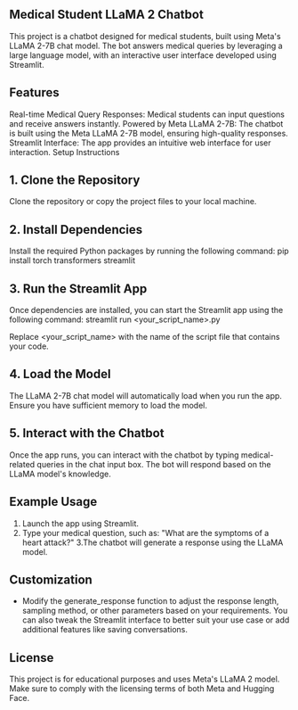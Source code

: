 ## Medical Student LLaMA 2 Chatbot
This project is a chatbot designed for medical students, built using Meta's LLaMA 2-7B chat model. The bot answers medical queries by leveraging a large language model, with an interactive user interface developed using Streamlit.

## Features
Real-time Medical Query Responses: Medical students can input questions and receive answers instantly.
Powered by Meta LLaMA 2-7B: The chatbot is built using the Meta LLaMA 2-7B model, ensuring high-quality responses.
Streamlit Interface: The app provides an intuitive web interface for user interaction.
Setup Instructions

## 1. Clone the Repository
Clone the repository or copy the project files to your local machine.
## 2. Install Dependencies
Install the required Python packages by running the following command:
pip install torch transformers streamlit
## 3. Run the Streamlit App
Once dependencies are installed, you can start the Streamlit app using the following command:
streamlit run <your_script_name>.py

Replace <your_script_name> with the name of the script file that contains your code.
## 4. Load the Model
The LLaMA 2-7B chat model will automatically load when you run the app. Ensure you have sufficient memory to load the model.
## 5. Interact with the Chatbot
Once the app runs, you can interact with the chatbot by typing medical-related queries in the chat input box. The bot will respond based on the LLaMA model's knowledge.

## Example Usage
1. Launch the app using Streamlit.
2. Type your medical question, such as:
"What are the symptoms of a heart attack?"
3.The chatbot will generate a response using the LLaMA model.

## Customization
- Modify the generate_response function to adjust the response length, sampling method, or other parameters based on your requirements.
You can also tweak the Streamlit interface to better suit your use case or add additional features like saving conversations.

## License
This project is for educational purposes and uses Meta's LLaMA 2 model. Make sure to comply with the licensing terms of both Meta and Hugging Face.
